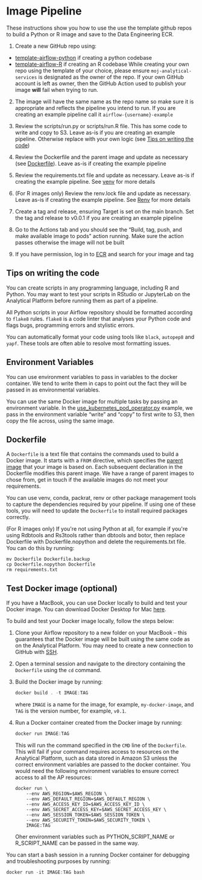# Image Pipeline

These instructions show you how to use the use the template github repos to build a Python or R image and save to the Data Engineering ECR.

1.  Create a new GitHub repo using:
  * [template-airflow-python](https://github.com/moj-analytical-services/template-airflow-python) if creating a python codebase
  * [template-airflow-R](https://github.com/moj-analytical-services/template-airflow-R) if creating an R codebase
While creating your own repo using the template of your choice, please ensure `moj-analytical-services` is designated as the owner of the repo. If your own GitHub account is left as owner, then the GitHub Action used to publish your image **will** fail when trying to run.

2. The image will have the same name as the repo name so make sure it is appropriate and reflects the pipeline you intend to run. If you are creating an example pipeline call it `airflow-{username}-example`
    
3.  Review the scripts/run.py or scripts/run.R file. This has some code to write and copy to S3. Leave as-is if you are creating an example pipeline. Otherwise replace with your own logic (see [Tips on writing the code](#Tips-on-writing-the-code))
    
4.  Review the Dockerfile and the parent image and update as necessary (see [Dockerfile](#dockerfile)). Leave as-is if creating the example pipeline
    
5.  Review the requirements.txt file and update as necessary. Leave as-is if creating the example pipeline. See [venv](/tools/jupyterlab/package-management.html) for more details

6.  (For R images only) Review the renv.lock file and update as necessary. Leave as-is if creating the example pipeline. See [Renv](/tools/rstudio/package-management.html) for more details
    
6.  Create a tag and release, ensuring Target is set on the main branch. Set the tag and release to v0.0.1 if you are creating an example pipeline
    
7.  Go to the Actions tab and you should see the “Build, tag, push, and make available image to pods” action running. Make sure the action passes otherwise the image will not be built
    
8.  If you have permission, log in to [ECR](https://eu-west-1.console.aws.amazon.com/ecr/repositories?region=eu-west-1) and search for your image and tag
    

## Tips on writing the code

You can create scripts in any programming language, including R and Python. You may want to test your scripts in RStudio or JupyterLab on the Analytical Platform before running them as part of a pipeline.

All Python scripts in your Airflow repository should be formatted according to `flake8` rules. `flake8` is a code linter that analyses your Python code and flags bugs, programming errors and stylistic errors.

You can automatically format your code using tools like `black`, `autopep8` and `yapf`. These tools are often able to resolve most formatting issues.

## Environment Variables

You can use environment variables to pass in variables to the docker container. We tend to write them in caps to point out the fact they will be passed in as environmental variables.

You can use the same Docker image for multiple tasks by passing an environment variable. In the [use\_kubernetes\_pod\_operator.py](https://github.com/moj-analytical-services/airflow/blob/main/environments/dev/dags/examples/use_kubernetes_pod_operators.py) example, we pass in the environment variable “write” and “copy” to first write to S3, then copy the file across, using the same image.

## Dockerfile

A `Dockerfile` is a text file that contains the commands used to build a Docker image. It starts with a `FROM` directive, which specifies the [parent image](https://docs.docker.com/glossary/#parent-image) that your image is based on. Each subsequent declaration in the Dockerfile modifies this parent image. We have a range of parent images to chose from, get in touch if the available images do not meet your requirements.

You can use venv, conda, packrat, renv or other package management tools to capture the dependencies required by your pipeline. If using one of these tools, you will need to update the `Dockerfile` to install required packages correctly.

(For R images only) If you're not using Python at all, for example if you're using Rdbtools and Rs3tools rather than dbtools and botor, then replace Dockerfile with Dockerfile.nopython and delete the requirements.txt file. You can do this by running:

```
mv Dockerfile Dockerfile.backup
cp Dockerfile.nopython Dockerfile
rm requirements.txt
``` 

## Test Docker image (optional)

If you have a MacBook, you can use Docker locally to build and test your Docker image. You can download Docker Desktop for Mac [here](https://hub.docker.com/editions/community/docker-ce-desktop-mac).

To build and test your Docker image locally, follow the steps below:

1.  Clone your Airflow repository to a new folder on your MacBook – this guarantees that the Docker image will be built using the same code as on the Analytical Platform. You may need to create a new connection to GitHub with [SSH](https://help.github.com/en/github/authenticating-to-github/connecting-to-github-with-ssh).
    
2.  Open a terminal session and navigate to the directory containing the `Dockerfile` using the `cd` command.
    
3.  Build the Docker image by running:
    
    ```java
    docker build . -t IMAGE:TAG
    ```
    
    where `IMAGE` is a name for the image, for example, `my-docker-image`, and `TAG` is the version number, for example, `v0.1`.
    
4.  Run a Docker container created from the Docker image by running:
    
    ```java
    docker run IMAGE:TAG
    ```
    
    This will run the command specified in the `CMD` line of the `Dockerfile`. This will fail if your command requires access to resources on the Analytical Platform, such as data stored in Amazon S3 unless the correct environment variables are passed to the docker container. You would need the following environment variables to ensure correct access to all the AP resources:

    ```
    docker run \
        --env AWS_REGION=$AWS_REGION \
        --env AWS_DEFAULT_REGION=$AWS_DEFAULT_REGION \
        --env AWS_ACCESS_KEY_ID=$AWS_ACCESS_KEY_ID \
        --env AWS_SECRET_ACCESS_KEY=$AWS_SECRET_ACCESS_KEY \
        --env AWS_SESSION_TOKEN=$AWS_SESSION_TOKEN \
        --env AWS_SECURITY_TOKEN=$AWS_SECURITY_TOKEN \
        IMAGE:TAG
    ```
    
    Oher environment variables such as PYTHON_SCRIPT_NAME or R_SCRIPT_NAME can be passed in the same way.

You can start a bash session in a running Docker container for debugging and troubleshooting purposes by running:

```java
docker run -it IMAGE:TAG bash
```
